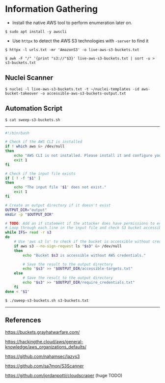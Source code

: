 # Information Gathering

- Install the native AWS tool to perform enumeration later on.

`$ sudo apt install -y awscli`

- Use `httpx` to detect the AWS S3 technologies with `-server` to find it

```
$ httpx -l urls.txt -mr 'AmazonS3' -o live-aws-s3-buckets.txt

$ awk -F "/" '{print "s3://"$3}' live-aws-s3-buckets.txt | sort -u > s3-buckets.txt
```

## Nuclei Scanner

```
$ nuclei -l live-aws-s3-buckets.txt -t ~/nuclei-templates -id aws-bucket-takeover -o accessible-aws-s3-buckets-output.txt
```

## Automation Script

`$ cat sweep-s3-buckets.sh`

---

```bash
#!/bin/bash

# Check if the AWS CLI is installed
if ! which aws &> /dev/null
then
    echo "AWS CLI is not installed. Please install it and configure your credentials."
    exit 1
fi

# Check if the input file exists
if [ ! -f "$1" ]
then
    echo "The input file '$1' does not exist."
    exit 1
fi

# Create an output directory if it doesn't exist
OUTPUT_DIR="output"
mkdir -p "$OUTPUT_DIR"

# TODO: Add an if statement if the attacker does have permissions to enumerate and upload files
# Loop through each line in the input file and check S3 bucket accessibility
while IFS= read -r s3
do
    # Use 'aws s3 ls' to check if the bucket is accessible without credentials
    if aws s3 --no-sign-request ls "$s3" &> /dev/null
    then
        echo "Bucket $s3 is accessible without AWS credentials."

        # Save the result to the output directory
        echo "$s3" >> "$OUTPUT_DIR/accessible-targets.txt"
    else
        # Save the result to the output directory
        echo "$s3" >> "$OUTPUT_DIR/require_credentials.txt"
    fi
done < "$1"
```

```
$ ./sweep-s3-buckets.sh s3-buckets.txt
```

---
## References

https://buckets.grayhatwarfare.com/

https://hackingthe.cloud/aws/general-knowledge/aws_organizations_defaults/

https://github.com/nahamsec/lazys3

https://github.com/sa7mon/S3Scanner

https://github.com/jordanpotti/cloudscraper (huge TODO)